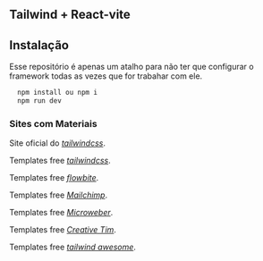 
## Tailwind + React-vite

## Instalação

Esse repositório é apenas um atalho para não ter que configurar o framework todas as vezes que for trabahar com ele.

```bash
  npm install ou npm i
  npm run dev
```
### Sites com Materiais 

Site oficial do *[tailwindcss](https://tailwindcss.com/)*.

Templates free *[tailwindcss](https://v1.tailwindcss.com/docs/installation)*.

Templates free *[flowbite](https://flowbite.com/)*.

Templates free *[Mailchimp](https://mailchimp.com/pt-br/landers/templatestes/?ds_c=3Q_AOC_Google_Search_BR_EN_NB_Acquire_Omega_MKAG_T4&gclid=Cj0KCQjwz6ShBhCMARIsAH9A0qU6XGWkofqPM5HVdkAf2orpAfGIlJrWsI7WLE8t9sTw0vHuN-pZOnMaAowLEALw_wcB&gclsrc=aw.ds)*.


Templates free *[Microweber](https://microweber.com/templates)*.

Templates free *[Creative Tim](https://www.creative-tim.com/blog/web-development/free-tailwind-css-templates-resources/)*.

Templates free *[tailwind awesome](https://www.tailwindawesome.com/?price=free&type=template)*.


